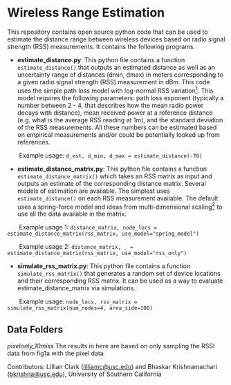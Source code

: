 # Wireless Range Estimation

This repository contains open source python code that can be used to estimate the distance range between wireless devices based on radio signal strength (RSS) measurements. It contains the following programs. 

* **estimate_distance.py**: This python file contains a function `estimate_distance()` that outputs an estimated distance
as well as an uncertainty range of distances (dmin, dmax) in meters corresponding to a given radio signal strength (RSS)
measurement in dBm. This code uses the simple path loss model with log-normal RSS variation[<sup>1</sup>](https://en.wikipedia.org/wiki/Log-distance_path_loss_model). This model
requires the following parameters: path loss exponent (typically a number between 2 - 4, that describes how the mean
radio power decays with distance), mean received power at a reference distance (e.g. what is the average RSS reading
at 1m), and the standard deviation of the RSS measurements. All these numbers can be estimated based on empirical
measurements and/or could be potentially looked up from references.

&nbsp;&nbsp;&nbsp;&nbsp;&nbsp;&nbsp; Example usage: `d_est, d_min, d_max = estimate_distance(-70)`

* **estimate_distance_matrix.py**: This python file contains a function `estimate_distance_matrix()` which takes an RSS matrix
as input and outputs an estimate of the corresponding distance matrix. Several models of estimation are available. The simplest
uses `estimate_distance()` on each RSS measurement available. The default uses a spring-force model and ideas from multi-dimensional
scaling[<sup>2</sup>](http://cda.psych.uiuc.edu/psychometrika_highly_cited_articles/kruskal_1964b.pdf) to use all the data available in the matrix.

&nbsp;&nbsp;&nbsp;&nbsp;&nbsp;&nbsp; Example usage 1: `distance_matrix, node_locs = estimate_distance_matrix(rss_matrix, use_model="spring_model")`

&nbsp;&nbsp;&nbsp;&nbsp;&nbsp;&nbsp; Example usage 2: `distance_matrix, _ = estimate_distance_matrix(rss_matrix, use_model="rss_only")`

* **simulate_rss_matrix.py**: This python file contains a function `simulate_rss_matrix()` that generates a random set of device locations and their corresponding RSS matrix. It can be used as a way to evaluate estimate_distance_matrix via simulations. 

&nbsp;&nbsp;&nbsp;&nbsp;&nbsp;&nbsp; Example usage: `node_locs, rss_matrix = simulate_rss_matrix(num_nodes=4, area_side=100)`


## Data Folders

*pixelonly_10miss*
The results in here are based on only sampling the RSSI data from fig1a with the pixel data


Contributors: Lillian Clark (lilliamc@usc.edu) and Bhaskar Krishnamachari (bkrishna@usc.edu), University of Southern California



